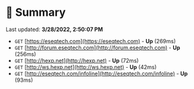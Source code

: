 # 📖 Summary
Last updated: **3/28/2022, 2:50:07 PM**

- `GET` [https://eseqtech.com](https://eseqtech.com) - **Up** (269ms)
- `GET` [http://forum.eseqtech.com](http://forum.eseqtech.com) - **Up** (256ms)
- `GET` [http://hexp.net](http://hexp.net) - **Up** (72ms)
- `GET` [http://ws.hexp.net](http://ws.hexp.net) - **Up** (42ms)
- `GET` [http://eseqtech.com/infoline](http://eseqtech.com/infoline) - **Up** (93ms)
